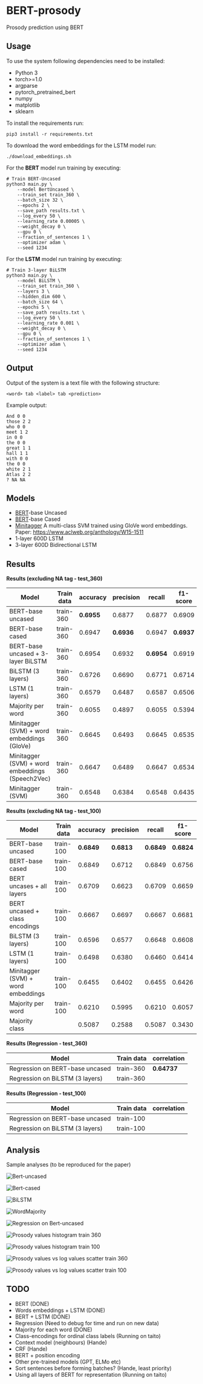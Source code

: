 # BERT-prosody
Prosody prediction using BERT

## Usage

To use the system following dependencies need to be installed:

* Python 3
* torch>=1.0
* argparse
* pytorch_pretrained_bert
* numpy
* matplotlib
* sklearn


To install the requirements run:

```console
pip3 install -r requirements.txt
```

To download the word embeddings for the LSTM model run:
```console
./download_embeddings.sh
```

For the **BERT** model run training by executing:

```console
# Train BERT-Uncased
python3 main.py \
    --model BertUncased \
    --train_set train_360 \
    --batch_size 32 \
    --epochs 2 \
    --save_path results.txt \
    --log_every 50 \
    --learning_rate 0.00005 \
    --weight_decay 0 \
    --gpu 0 \
    --fraction_of_sentences 1 \
    --optimizer adam \
    --seed 1234
```

For the **LSTM** model run training by executing:
```console
# Train 3-layer BiLSTM
python3 main.py \
    --model BiLSTM \
    --train_set train_360 \
    --layers 3 \
    --hidden_dim 600 \
    --batch_size 64 \
    --epochs 5 \
    --save_path results.txt \
    --log_every 50 \
    --learning_rate 0.001 \
    --weight_decay 0 \
    --gpu 0 \
    --fraction_of_sentences 1 \
    --optimizer adam \
    --seed 1234
```


## Output

Output of the system is a text file with the following structure:

```
<word> tab <label> tab <prediction>
```

Example output:
```
And 0 0
those 2 2
who 0 0
meet 1 2
in 0 0
the 0 0
great 1 1
hall 1 1
with 0 0
the 0 0
white 2 1
Atlas 2 2
? NA NA
```

## Models

* [BERT](https://arxiv.org/abs/1810.04805)-base Uncased
* [BERT](https://arxiv.org/abs/1810.04805)-base Cased
* [Minitagger](https://github.com/karlstratos/minitagger) A multi-class SVM trained using GloVe word embeddings. Paper: https://www.aclweb.org/anthology/W15-1511
* 1-layer 600D LSTM
* 3-layer 600D Bidirectional LSTM

## Results

**Results (excluding NA tag - test_360)**

| Model                                           |  Train data | accuracy    |precision   |  recall     | f1-score   |
| ---                                             | ---         | ---         | ---        | ---         | ---        |
| BERT-base uncased                               | train-360   | **0.6955**  |  0.6877    |  0.6877     | 0.6909     |
| BERT-base cased                                 | train-360   |  0.6947     | **0.6936** |  0.6947     | **0.6937** |
| BERT-base uncased + 3-layer BiLSTM              | train-360   |  0.6954     |  0.6932    | **0.6954**  | 0.6919     |
| BiLSTM (3 layers)                               | train-360   |  0.6726     |  0.6690    |  0.6771     | 0.6714     |
| LSTM (1 layers)                                 | train-360   |  0.6579     |  0.6487    |  0.6587     | 0.6506     |
| Majority per word                               | train-360   |  0.6055     |  0.4897    |  0.6055     | 0.5394     |
| Minitagger (SVM) + word embeddings (GloVe)      | train-360   |  0.6645     |  0.6493    |  0.6645     | 0.6535     |
| Minitagger (SVM) + word embeddings (Speech2Vec) | train-360   |  0.6647     |  0.6489    |  0.6647     | 0.6534     |
| Minitagger (SVM)                                | train-360   |  0.6548     |  0.6384    |  0.6548     | 0.6435     |




**Results (excluding NA tag - test_100)**

| Model                                           |  Train data | accuracy    |precision   |  recall     | f1-score   |
| ---                                             | ---         | ---         | ---        | ---         | ---        |
| BERT-base uncased                               | train-100   | **0.6849**  | **0.6813** | **0.6849**  | **0.6824** |
| BERT-base cased                                 | train-100   |  0.6849     |  0.6712    |  0.6849     | 0.6756     |
| BERT uncases + all layers                       | train-100   |  0.6709     |  0.6623    |  0.6709     | 0.6659     |
| BERT uncased + class encodings                  | train-100   |  0.6667     |  0.6697    |  0.6667     | 0.6681     |
| BiLSTM (3 layers)                               | train-100   |  0.6596     |  0.6577    |  0.6648     | 0.6608     |
| LSTM (1 layers)                                 | train-100   |  0.6498     |  0.6380    |  0.6460     | 0.6414     |
| Minitagger (SVM) + word embeddings              | train-100   |  0.6455     |  0.6402    |  0.6455     | 0.6426     |
| Majority per word                               | train-100   |  0.6210     |  0.5995    |  0.6210     | 0.6057     |
| Majority class                                  |             |  0.5087     |  0.2588    |  0.5087     | 0.3430     |


**Results (Regression - test_360)**

| Model                                           |  Train data | correlation   | 
| ---                                             | ---         | ---           |
| Regression on BERT-base uncased                 | train-360   | **0.64737**   |
| Regression on BiLSTM (3 layers)                 | train-360   |               |


**Results (Regression - test_100)**

| Model                                           |  Train data | correlation   | 
| ---                                             | ---         | ---           |
| Regression on BERT-base uncased                 | train-100   |               |
| Regression on BiLSTM (3 layers)                 | train-100   |               |


## Analysis

Sample analyses (to be reproduced for the paper)

![Bert-uncased](images/confusion_matrix-BertUncased.png)

![Bert-cased](images/confusion_matrix-BertCased.png)

![BiLSTM](images/confusion_matrix-BiLSTM.png)

![WordMajority](images/confusion_matrix-WordMajority.png)

![Regression on Bert-uncased](images/scatterplot_Regression-BertUncased.png)

![Prosody values histogram train 360](images/values_histogram_train_360.png)

![Prosody values histogram train 100](images/values_histogram_train_100.png)

![Prosody values vs log values scatter train 360](images/values_vs_log_train_360.png)

![Prosody values vs log values scatter train 100](images/values_vs_log_train_100.png)

## TODO

* BERT (DONE)
* Words embeddings + LSTM (DONE)
* BERT + LSTM (DONE)
* Regression (Need to debug for time and run on new data)
* Majority for each word (DONE)
* Class-encodings for ordinal class labels (Running on taito)
* Context model (neighbours) (Hande)
* CRF (Hande)
* BERT + position encoding
* Other pre-trained models (GPT, ELMo etc)
* Sort sentences before forming batches? (Hande, least priority)
* Using all layers of BERT for representation (Running on taito)
